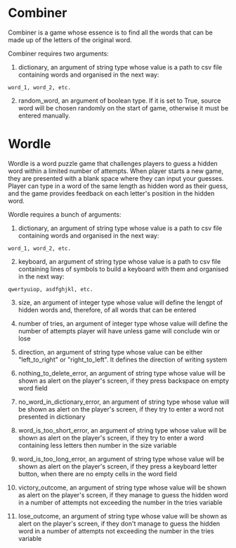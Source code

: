 # Combiner

Combiner is a game whose essence is to find all the words that can be made up of the letters of the original word.

Combiner requires two arguments:

1. dictionary, an argument of string type whose value is a path to csv file containing words and organised in the next way:

```
word_1, word_2, etc.
```

2. random_word, an argument of boolean type. If it is set to True, source word will be chosen randomly on the start of game, otherwise it must be entered manually.

# Wordle

Wordle is a word puzzle game that challenges players to guess a hidden word within a limited number of attempts. When player starts a new game, they are presented with a blank space where they can input your guesses. Player can type in a word of the same length as hidden word as their guess, and the game provides feedback on each letter's position in the hidden word.

Wordle requires a bunch of arguments:

1. dictionary, an argument of string type whose value is a path to csv file containing words and organised in the next way:

```
word_1, word_2, etc.
```

2. keyboard, an argument of string type whose value is a path to csv file containing lines of symbols to build a keyboard with them and organised in the next way:

```
qwertyuiop, asdfghjkl, etc.
```

3. size, an argument of integer type whose value will define the lengрt of hidden words and, therefore, of all words that can be entered

4. number of tries, an argument of integer type whose value will define the number of attempts player will have unless game will conclude win or lose

5. direction, an argument of string type whose value can be either "left_to_right" or "right_to_left". It defines the direction of writing system

6. nothing_to_delete_error, an argument of string type whose value will be shown as alert on the player's screen, if they press backspace on empty word field

7. no_word_in_dictionary_error, an argument of string type whose value will be shown as alert on the player's screen, if they try to enter a word not presented in dictionary

8. word_is_too_short_error, an argument of string type whose value will be shown as alert on the player's screen, if they try to enter a word containing less letters then number in the size variable

9. word_is_too_long_error, an argument of string type whose value will be shown as alert on the player's screen, if they press a keyboard letter button, when there are no empty cells in the word field

10. victory_outcome, an argument of string type whose value will be shown as alert on the player's screen, if they manage to guess the hidden word in a number of attempts not exceeding the number in the tries variable

11. lose_outcome, an argument of string type whose value will be shown as alert on the player's screen, if they don't manage to guess the hidden word in a number of attempts not exceeding the number in the tries variable
